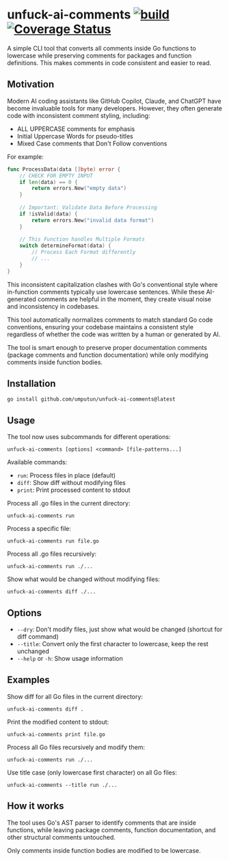 # unfuck-ai-comments [![build](https://github.com/umputun/unfuck-ai-comments/actions/workflows/ci.yml/badge.svg)](https://github.com/umputun/unfuck-ai-comments/actions/workflows/ci.yml)&nbsp;[![Coverage Status](https://coveralls.io/repos/github/umputun/unfuck-ai-comments/badge.svg?branch=master)](https://coveralls.io/github/umputun/unfuck-ai-comments?branch=master)

A simple CLI tool that converts all comments inside Go functions to lowercase while preserving comments for packages and function definitions. This makes comments in code consistent and easier to read.

## Motivation

Modern AI coding assistants like GitHub Copilot, Claude, and ChatGPT have become invaluable tools for many developers. However, they often generate code with inconsistent comment styling, including:

- ALL UPPERCASE comments for emphasis
- Initial Uppercase Words for pseudo-titles
- Mixed Case comments that Don't Follow conventions

For example:

```go
func ProcessData(data []byte) error {
    // CHECK FOR EMPTY INPUT
    if len(data) == 0 {
        return errors.New("empty data")
    }
    
    // Important: Validate Data Before Processing
    if !isValid(data) {
        return errors.New("invalid data format")
    }
    
    // This Function handles Multiple Formats
    switch determineFormat(data) {
        // Process Each Format differently
        // ...
    }
}
```

This inconsistent capitalization clashes with Go's conventional style where in-function comments typically use lowercase sentences. While these AI-generated comments are helpful in the moment, they create visual noise and inconsistency in codebases.

This tool automatically normalizes comments to match standard Go code conventions, ensuring your codebase maintains a consistent style regardless of whether the code was written by a human or generated by AI.

The tool is smart enough to preserve proper documentation comments (package comments and function documentation) while only modifying comments inside function bodies.

## Installation

```
go install github.com/umputun/unfuck-ai-comments@latest
```

## Usage

The tool now uses subcommands for different operations:

```
unfuck-ai-comments [options] <command> [file-patterns...]
```

Available commands:
- `run`: Process files in place (default)
- `diff`: Show diff without modifying files
- `print`: Print processed content to stdout

Process all .go files in the current directory:
```
unfuck-ai-comments run
```

Process a specific file:
```
unfuck-ai-comments run file.go
```

Process all .go files recursively:
```
unfuck-ai-comments run ./...
```

Show what would be changed without modifying files:
```
unfuck-ai-comments diff ./...
```

## Options

- `--dry`: Don't modify files, just show what would be changed (shortcut for diff command)
- `--title`: Convert only the first character to lowercase, keep the rest unchanged
- `--help` or `-h`: Show usage information

## Examples

Show diff for all Go files in the current directory:
```
unfuck-ai-comments diff .
```

Print the modified content to stdout:
```
unfuck-ai-comments print file.go
```

Process all Go files recursively and modify them:
```
unfuck-ai-comments run ./...
```

Use title case (only lowercase first character) on all Go files:
```
unfuck-ai-comments --title run ./...
```

## How it works

The tool uses Go's AST parser to identify comments that are inside functions, while leaving package comments, function documentation, and other structural comments untouched.

Only comments inside function bodies are modified to be lowercase.